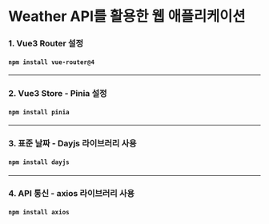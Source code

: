 # Weather API를 활용한 웹 애플리케이션

### 1. Vue3 Router 설정

#### `npm install vue-router@4`

---

### 2. Vue3 Store - Pinia 설정

#### `npm install pinia`

---

### 3. 표준 날짜 - Dayjs 라이브러리 사용

#### `npm install dayjs`

---

### 4. API 통신 - axios 라이브러리 사용

#### `npm install axios`
